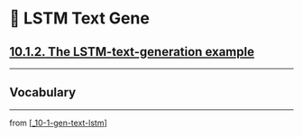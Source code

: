 # 🦋 LSTM Text Gene

## [**10.1.2.** The LSTM-text-generation example]()

---

## **Vocabulary**

---
from [[_10-1-gen-text-lstm]]

[//begin]: # "Autogenerated link references for markdown compatibility"
[_10-1-gen-text-lstm]: _10-1-gen-text-lstm.md "🦋 Gen Text LSTM"
[//end]: # "Autogenerated link references"
